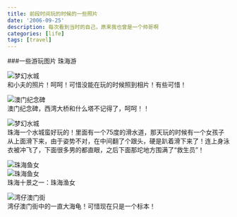 ```yaml
---
title: 前段时间玩的时候的一些照片
date: '2006-09-25'
description: 每次看到当时的自己，原来我也曾是一个帅哥啊
categories: [life]
tags: [travel]
---
```


###一些游玩图片
珠海游

![梦幻水城](/assets/media/2006/01.jpg)    
和小夫的照片！呵呵！可惜没能在玩的时候照到相片！有些可惜！    

![澳门纪念碑](/assets/media/2006/02.jpg)    
澳门纪念碑，西湾大桥和什么塔不记得了，呵呵！！    

![梦幻水城](/assets/media/2006/03.jpg)    
珠海一个水城蛮好玩的！里面有一个75度的滑水道，那天玩的时候有一个女孩子从上面滑下来，由于姿势不对，在中间翻了个跟头，硬是趴着滑下来了！连上身泳衣被冲飞了，下面很多男的都直眼，之后下面那坨地方围满了“救生员”！    

![珠海鱼女](/assets/media/2006/04.jpg)    
![珠海鱼女](/assets/media/2006/05.jpg)    
珠海十景之一：珠海渔女    

![湾仔澳门街](/assets/media/2006/06.jpg)   
湾仔澳门街中的一直大海龟！可惜现在只是一个标本！    
